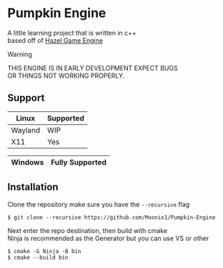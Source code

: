 # Pumpkin Engine
A little learning project that is written in c++ \
based off of [Hazel Game Engine](https://github.com/TheCherno/Hazel)

> [!WARNING]
> THIS ENGINE IS IN EARLY DEVELOPMENT EXPECT BUGS \
> OR THINGS NOT WORKING PROPERLY.

## Support

| Linux       | Supported |
| ----------- | ----------- |
| Wayland     | WIP |
| X11         | Yes |


| Windows     | Fully Supported |
| ----------- | --------------- |


## Installation
Clone the repository make sure you have the `--recursive` flag
    
    $ git clone --recursive https://github.com/Moonix1/Pumpkin-Engine
  
Next enter the repo destination, then build with cmake \
Ninja is recommended as the Generator but you can use VS or other

    $ cmake -G Ninja -B bin
    $ cmake --build bin
